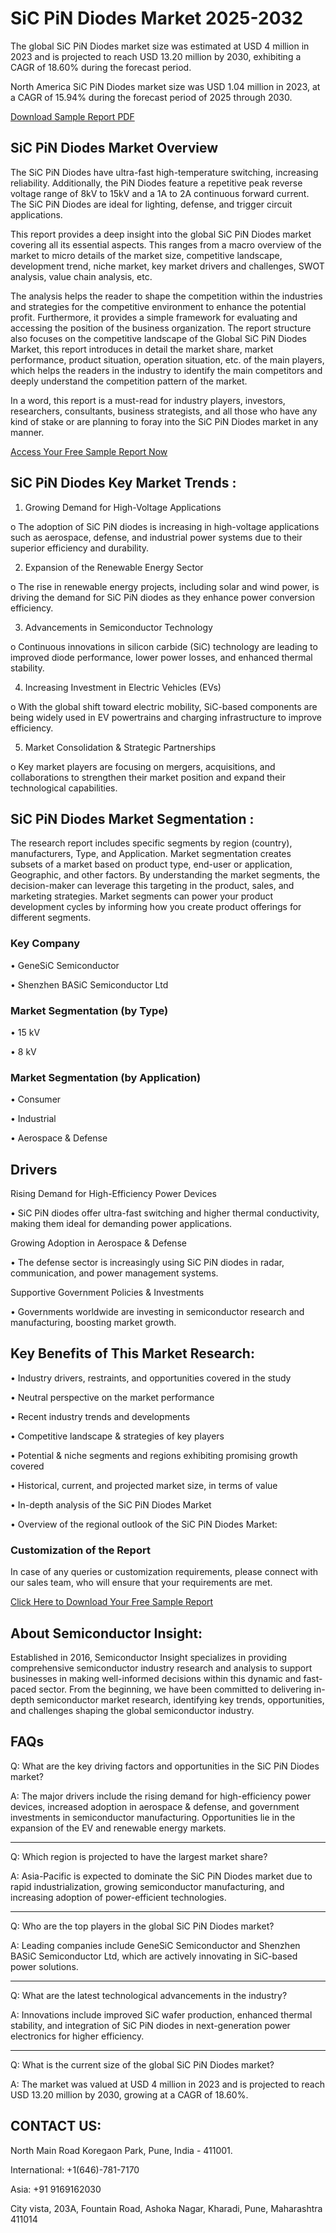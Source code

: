 <h1>SiC PiN Diodes Market 2025-2032</h1>

The global SiC PiN Diodes market size was estimated at USD 4 million in 2023 and is projected to reach USD 13.20 million by 2030, exhibiting a CAGR of 18.60% during the forecast period.

North America SiC PiN Diodes market size was USD 1.04 million in 2023, at a CAGR of 15.94% during the forecast period of 2025 through 2030.

[Download Sample Report PDF
](https://semiconductorinsight.com/download-sample-report/?product_id=82607)

<h2>SiC PiN Diodes Market Overview</h2>

The SiC PiN Diodes have ultra-fast high-temperature switching, increasing reliability. Additionally, the PiN Diodes feature a repetitive peak reverse voltage range of 8kV to 15kV and a 1A to 2A continuous forward current. The SiC PiN Diodes are ideal for lighting, defense, and trigger circuit applications.

This report provides a deep insight into the global SiC PiN Diodes market covering all its essential aspects. This ranges from a macro overview of the market to micro details of the market size, competitive landscape, development trend, niche market, key market drivers and challenges, SWOT analysis, value chain analysis, etc.

The analysis helps the reader to shape the competition within the industries and strategies for the competitive environment to enhance the potential profit. Furthermore, it provides a simple framework for evaluating and accessing the position of the business organization. The report structure also focuses on the competitive landscape of the Global SiC PiN Diodes Market, this report introduces in detail the market share, market performance, product situation, operation situation, etc. of the main players, which helps the readers in the industry to identify the main competitors and deeply understand the competition pattern of the market.

In a word, this report is a must-read for industry players, investors, researchers, consultants, business strategists, and all those who have any kind of stake or are planning to foray into the SiC PiN Diodes market in any manner.



[Access Your Free Sample Report Now
](https://semiconductorinsight.com/download-sample-report/?product_id=82607)


<h2>SiC PiN Diodes Key Market Trends  :</h2>

1.	Growing Demand for High-Voltage Applications

o	The adoption of SiC PiN diodes is increasing in high-voltage applications such as aerospace, defense, and industrial power systems due to their superior efficiency and durability.

2.	Expansion of the Renewable Energy Sector

o	The rise in renewable energy projects, including solar and wind power, is driving the demand for SiC PiN diodes as they enhance power conversion efficiency.

3.	Advancements in Semiconductor Technology

o	Continuous innovations in silicon carbide (SiC) technology are leading to improved diode performance, lower power losses, and enhanced thermal stability.

4.	Increasing Investment in Electric Vehicles (EVs)

o	With the global shift toward electric mobility, SiC-based components are being widely used in EV powertrains and charging infrastructure to improve efficiency.

5.	Market Consolidation & Strategic Partnerships

o	Key market players are focusing on mergers, acquisitions, and collaborations to strengthen their market position and expand their technological capabilities.

<h2>SiC PiN Diodes Market Segmentation :</h2>

The research report includes specific segments by region (country), manufacturers, Type, and Application. Market segmentation creates subsets of a market based on product type, end-user or application, Geographic, and other factors. By understanding the market segments, the decision-maker can leverage this targeting in the product, sales, and marketing strategies. Market segments can power your product development cycles by informing how you create product offerings for different segments.

<h3>Key Company</h3>

•	GeneSiC Semiconductor

•	Shenzhen BASiC Semiconductor Ltd

<h3>Market Segmentation (by Type)</h3>

•	15 kV

•	8 kV

<h3>Market Segmentation (by Application)</h3>

•	Consumer

•	Industrial

•	Aerospace & Defense

<h2>Drivers</h2>

Rising Demand for High-Efficiency Power Devices

•	SiC PiN diodes offer ultra-fast switching and higher thermal conductivity, making them ideal for demanding power applications.

Growing Adoption in Aerospace & Defense

•	The defense sector is increasingly using SiC PiN diodes in radar, communication, and power management systems.

Supportive Government Policies & Investments

•	Governments worldwide are investing in semiconductor research and manufacturing, boosting market growth.



<h2>Key Benefits of This Market Research:</h2>

•	Industry drivers, restraints, and opportunities covered in the study

•	Neutral perspective on the market performance

•	Recent industry trends and developments

•	Competitive landscape & strategies of key players

•	Potential & niche segments and regions exhibiting promising growth covered

•	Historical, current, and projected market size, in terms of value

•	In-depth analysis of the SiC PiN Diodes Market

•	Overview of the regional outlook of the SiC PiN Diodes Market:





<h3>Customization of the Report</h3>

In case of any queries or customization requirements, please connect with our sales team, who will ensure that your requirements are met.



[Click Here to Download Your Free Sample Report 
](https://semiconductorinsight.com/download-sample-report/?product_id=82607)


<h2>About Semiconductor Insight:</h2>

Established in 2016, Semiconductor Insight specializes in providing comprehensive semiconductor industry research and analysis to support businesses in making well-informed decisions within this dynamic and fast-paced sector. From the beginning, we have been committed to delivering in-depth semiconductor market research, identifying key trends, opportunities, and challenges shaping the global semiconductor industry.

 
<h2>FAQs</h2>

Q: What are the key driving factors and opportunities in the SiC PiN Diodes market?

A: The major drivers include the rising demand for high-efficiency power devices, increased adoption in aerospace & defense, and government investments in semiconductor manufacturing. Opportunities lie in the expansion of the EV and renewable energy markets.
________________________________________

Q: Which region is projected to have the largest market share?

A: Asia-Pacific is expected to dominate the SiC PiN Diodes market due to rapid industrialization, growing semiconductor manufacturing, and increasing adoption of power-efficient technologies.

________________________________________

Q: Who are the top players in the global SiC PiN Diodes market?

A: Leading companies include GeneSiC Semiconductor and Shenzhen BASiC Semiconductor Ltd, which are actively innovating in SiC-based power solutions.

________________________________________

Q: What are the latest technological advancements in the industry?

A: Innovations include improved SiC wafer production, enhanced thermal stability, and integration of SiC PiN diodes in next-generation power electronics for higher efficiency.

________________________________________

Q: What is the current size of the global SiC PiN Diodes market?

A: The market was valued at USD 4 million in 2023 and is projected to reach USD 13.20 million by 2030, growing at a CAGR of 18.60%.



<h2>CONTACT US:</h2>

North Main Road Koregaon Park, Pune, India - 411001.

International: +1(646)-781-7170

Asia: +91 9169162030

City vista, 203A, Fountain Road, Ashoka Nagar, Kharadi, Pune, Maharashtra 411014


